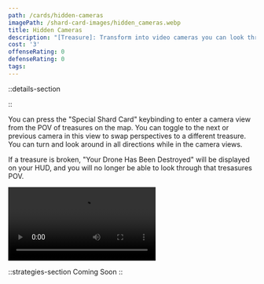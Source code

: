 ```yaml
---
path: /cards/hidden-cameras
imagePath: /shard-card-images/hidden_cameras.webp
title: Hidden Cameras
description: "[Treasure]: Transform into video cameras you can look through."
cost: '3'
offenseRating: 0
defenseRating: 0
tags:
---
```

::details-section

::
<p>You can press the "Special Shard Card" keybinding to enter a camera view from the POV of treasures on the map. You can toggle to the next or previous camera in this view to swap perspectives to a different treasure. You can turn and look around in all directions while in the camera views.</p>
<p class="mt-4">If a treasure is broken, "Your Drone Has Been Destroyed" will be displayed on your HUD, and you will no longer be able to look through that tresasures POV.</p>
<div class="w-[50rem] max-w-full mt-4"><video src="\shard-card-pages-content\hidden-cameras\hidden_cameras_demonstration.webm" controls class="max-w-full" /></div>

::strategies-section
Coming Soon
::